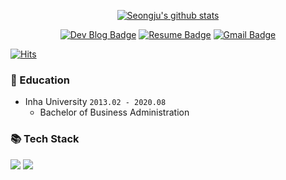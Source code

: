 <div align=center>

[![Seongju's github stats](https://github-readme-stats.vercel.app/api?username=94mark&theme=vue&hide=issues,contribs)](https://github.com/anuraghazra/github-readme-stats)
</div>
<div align=center>

[![Dev Blog Badge](http://img.shields.io/badge/-Dev%20Blog-181717?style=flat&logo=github&link=https://seongju0007.tistory.com/)](https://seongju0007.tistory.com/)
[![Resume Badge](http://img.shields.io/badge/-Resume-blueviolet?style=flat&logo=notion&link=https://www.notion.so/215d0cf62e9549f49fc400b91d600680)](https://www.notion.so/215d0cf62e9549f49fc400b91d600680)
[![Gmail Badge](https://img.shields.io/badge/Gmail-EA4335?style=flat&logo=Gmail&logoColor=white&link=mailto:seongju0007@gmail.com)](mailto:seongju0007@gmail.com)
</div>

[![Hits](https://hits.seeyoufarm.com/api/count/incr/badge.svg?url=https%3A%2F%2Fgithub.com%2F94mark&count_bg=%2379C83D&title_bg=%23555555&icon=&icon_color=%23E7E7E7&title=hits&edge_flat=false)](https://hits.seeyoufarm.com)

### 🏫 Education

* Inha University ``2013.02 - 2020.08``
  * Bachelor of Business Administration

### 📚 Tech Stack

<img src="https://img.shields.io/badge/C%23-purple?style=flat-square&logo=CSharp&logoColor=white"/> <img src="https://img.shields.io/badge/Unity-000000?style=flat-square&logo=Unity&logoColor=white"/>
